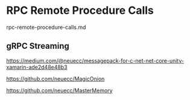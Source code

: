 # RPC Remote Procedure Calls

rpc-remote-procedure-calls.md

##  gRPC Streaming

https://medium.com/@neuecc/messagepack-for-c-net-net-core-unity-xamarin-ade2d48e48b3

https://github.com/neuecc/MagicOnion

https://github.com/neuecc/MasterMemory



